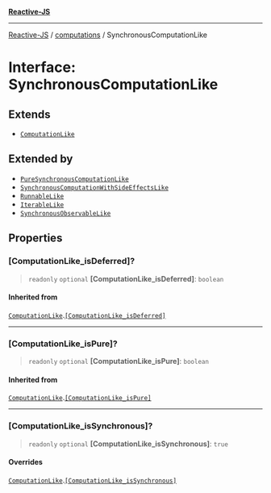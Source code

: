 [**Reactive-JS**](../../README.md)

***

[Reactive-JS](../../README.md) / [computations](../README.md) / SynchronousComputationLike

# Interface: SynchronousComputationLike

## Extends

- [`ComputationLike`](ComputationLike.md)

## Extended by

- [`PureSynchronousComputationLike`](PureSynchronousComputationLike.md)
- [`SynchronousComputationWithSideEffectsLike`](SynchronousComputationWithSideEffectsLike.md)
- [`RunnableLike`](RunnableLike.md)
- [`IterableLike`](IterableLike.md)
- [`SynchronousObservableLike`](SynchronousObservableLike.md)

## Properties

### \[ComputationLike\_isDeferred\]?

> `readonly` `optional` **\[ComputationLike\_isDeferred\]**: `boolean`

#### Inherited from

[`ComputationLike`](ComputationLike.md).[`[ComputationLike_isDeferred]`](ComputationLike.md#computationlike_isdeferred)

***

### \[ComputationLike\_isPure\]?

> `readonly` `optional` **\[ComputationLike\_isPure\]**: `boolean`

#### Inherited from

[`ComputationLike`](ComputationLike.md).[`[ComputationLike_isPure]`](ComputationLike.md#computationlike_ispure)

***

### \[ComputationLike\_isSynchronous\]?

> `readonly` `optional` **\[ComputationLike\_isSynchronous\]**: `true`

#### Overrides

[`ComputationLike`](ComputationLike.md).[`[ComputationLike_isSynchronous]`](ComputationLike.md#computationlike_issynchronous)
